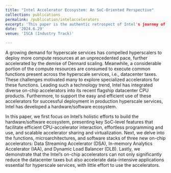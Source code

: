 ```yaml
---
title: "Intel Accelerator Ecosystem: An SoC-Oriented Perspective"
collection: publications
permalink: /publication/intelaccelerators
excerpt: 'This paper is the authentic retrospect of Intel's journey of building SoC-level features and software ecosystems for accelerators, and integrating various data accelerators into the modern Xeon CPU chips.'
date: '2024.6.29'
venue: 'ISCA (Industry Track)'

---
```


A growing demand for hyperscale services has compelled hyperscalers to deploy more compute resources at an unprecedented pace, further accelerated by the demise of Dennard scaling. Meanwhile, a considerable portion of the compute resources are consumed to execute common functions present across the hyperscale services, i.e., datacenter taxes. These challenges motivated many to explore specialized accelerators for these functions. Leading such a technology trend, Intel has integrated diverse on-chip accelerators into its recent flagship datacenter CPU products. Furthermore, to support the easy and efficient use of these accelerators for successful deployment in production hyperscale services, Intel has developed a hardware/software ecosystem.

In this paper, we first focus on Intel’s holistic efforts to build the hardware/software ecosystem, presenting key SoC-level features that facilitate efficient CPU-accelerator interaction, effortless programming and use, and scalable accelerator sharing and virtualization. Next, we delve into the functions, microarchitectures, and software stacks of three new on-chip accelerators: Data Streaming Accelerator (DSA), In-memory Analytics Accelerator (IAA), and Dynamic Load Balancer (DLB). Lastly, we demonstrate that the Intel’s on-chip accelerators can not only significantly reduce the datacenter taxes but also accelerate data-intensive applications essential for hyperscale services, with little effort to use the accelerators.


